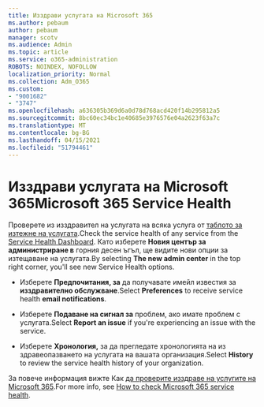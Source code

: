 ```yaml
---
title: Изздрави услугата на Microsoft 365
ms.author: pebaum
author: pebaum
manager: scotv
ms.audience: Admin
ms.topic: article
ms.service: o365-administration
ROBOTS: NOINDEX, NOFOLLOW
localization_priority: Normal
ms.collection: Adm_O365
ms.custom:
- "9001682"
- "3747"
ms.openlocfilehash: a636305b369d6a0d78d768acd420f14b295812a5
ms.sourcegitcommit: 8bc60ec34bc1e40685e3976576e04a2623f63a7c
ms.translationtype: MT
ms.contentlocale: bg-BG
ms.lasthandoff: 04/15/2021
ms.locfileid: "51794461"
---
```

# <a name="microsoft-365-service-health"></a><span data-ttu-id="dc31a-102">Изздрави услугата на Microsoft 365</span><span class="sxs-lookup"><span data-stu-id="dc31a-102">Microsoft 365 Service Health</span></span>


<span data-ttu-id="dc31a-103">Проверете из изздравител на услугата на всяка услуга от [таблото за изтежне на услугата](https://admin.microsoft.com/Adminportal/Home?source=applauncher#/servicehealth).</span><span class="sxs-lookup"><span data-stu-id="dc31a-103">Check the service health of any service from the [Service Health Dashboard](https://admin.microsoft.com/Adminportal/Home?source=applauncher#/servicehealth).</span></span> <span data-ttu-id="dc31a-104">Като изберете **Новия център за администриране в** горния десен ъгъл, ще видите нови опции за изтещаване на услугата.</span><span class="sxs-lookup"><span data-stu-id="dc31a-104">By selecting **The new admin center** in the top right corner, you'll see new Service Health options.</span></span>

- <span data-ttu-id="dc31a-105">Изберете **Предпочитания, за** да получавате имейл известия за **изздравително обслужване**.</span><span class="sxs-lookup"><span data-stu-id="dc31a-105">Select **Preferences** to receive service health **email notifications**.</span></span>

- <span data-ttu-id="dc31a-106">Изберете **Подаване на сигнал за** проблем, ако имате проблем с услугата.</span><span class="sxs-lookup"><span data-stu-id="dc31a-106">Select **Report an issue** if you're experiencing an issue with the service.</span></span>

- <span data-ttu-id="dc31a-107">Изберете **Хронология,** за да прегледате хронологията на из здравеопазването на услугата на вашата организация.</span><span class="sxs-lookup"><span data-stu-id="dc31a-107">Select **History** to review the service health history of your organization.</span></span> 

<span data-ttu-id="dc31a-108">За повече информация вижте Как [да проверите изздраве на услугите на Microsoft 365](https://docs.microsoft.com/office365/enterprise/view-service-health).</span><span class="sxs-lookup"><span data-stu-id="dc31a-108">For more info, see [How to check Microsoft 365 service health](https://docs.microsoft.com/office365/enterprise/view-service-health).</span></span> 